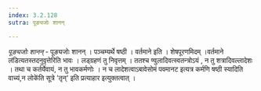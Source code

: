 ```yaml
---
index: 3.2.128
sutra: पूङ्यजोः शानन्

---
```

_पूङ्यजोः शानन्_ - पूङ्यजोः शानन् । पञ्चम्यर्थे षष्ठी । वर्तमाने इति । शेषपूरणमिदम् ।वर्तमाने ल॑डित्यतस्तदनुवृत्तेरिति भावः । लड्ग्रहणं तु निवृत्तम् । ततश्च ण्वुलादिवत्स्वतन्त्रोऽयं , न तु शत्रादिवल्लादेशः । तथा च कर्तर्येवायं, न तु भावकर्मणोः । न च लादेशत्वाऽबावेसोमं पवमानट इत्यत्र कर्मणि षष्ठी स्यादिति वाच्यं,न लोके॑ति सूत्रे 'तृन्' इति प्रत्याहार इत्युक्तत्वात् । 